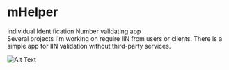 # mHelper
Individual Identification Number validating app<br/>
Several projects I'm working on require IIN from users or clients. There is a simple app for IIN validation without third-party services. <br/>
 
 
![Alt Text](register.gif)
